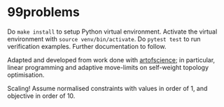 # 99problems

Do `make install` to setup Python virtual environment. Activate the virtual environment with `source venv/bin/activate`. Do `pytest test` to run verification examples. Further documentation to follow.

Adapted and developed from work done with [artofscience](ArtOfScience); in particular, linear programming and adaptive move-limits on self-weight topology optimisation.

Scaling! Assume normalised constraints with values in order of 1, and objective in order of 10.
